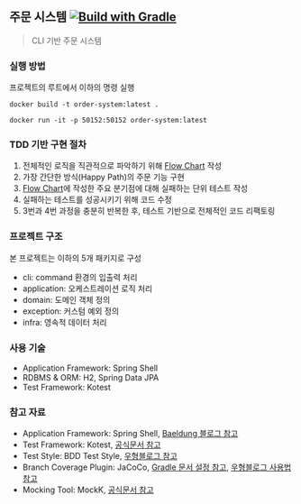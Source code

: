 ## 주문 시스템 [![Build with Gradle](https://github.com/MJbae/order-system/actions/workflows/ci-script.yml/badge.svg)](https://github.com/MJbae/order-system/actions/workflows/ci-script.yml)
> CLI 기반 주문 시스템

### 실행 방법
프로젝트의 루트에서 이하의 명령 실행
```shell
docker build -t order-system:latest .
```
```shell
docker run -it -p 50152:50152 order-system:latest
```

### TDD 기반 구현 절차
1. 전체적인 로직을 직관적으로 파악하기 위해 [Flow Chart](https://github.com/MJbae/order-system/wiki/Flow-Cart) 작성
2. 가장 간단한 방식(Happy Path)의 주문 기능 구현
3. [Flow Chart](https://github.com/MJbae/order-system/wiki/Flow-Cart)에 작성한 주요 분기점에 대해 실패하는 단위 테스트 작성
4. 실패하는 테스트를 성공시키기 위해 코드 수정
5. 3번과 4번 과정을 충분히 반복한 후, 테스트 기반으로 전체적인 코드 리팩토링

### 프로젝트 구조
본 프로젝트는 이하의 5개 패키지로 구성
* cli: command 환경의 입출력 처리
* application: 오케스트레이션 로직 처리
* domain: 도메인 객체 정의
* exception: 커스텀 예외 정의
* infra: 영속적 데이터 처리

### 사용 기술
* Application Framework: Spring Shell
* RDBMS & ORM: H2, Spring Data JPA
* Test Framework: Kotest

### 참고 자료
* Application Framework: Spring Shell, [Baeldung 블로그 참고](https://www.baeldung.com/spring-shell-cli)
* Test Framework: Kotest, [공식문서 참고](https://kotest.io/)
* Test Style: BDD Test Style, [우형블로그 참고](https://techblog.woowahan.com/5825/)
* Branch Coverage Plugin: JaCoCo, [Gradle 문서 설정 참고](https://docs.gradle.org/7.4.2/userguide/jacoco_plugin.html), [우형블로그 사용법 참고](https://techblog.woowahan.com/2661/)
* Mocking Tool: MockK, [공식문서 참고](https://mockk.io/)
